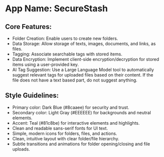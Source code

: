 # **App Name**: SecureStash

## Core Features:

- Folder Creation: Enable users to create new folders.
- Data Storage: Allow storage of texts, images, documents, and links, as files.
- Tagging: Associate searchable tags with stored items.
- Data Encryption: Implement client-side encryption/decryption for stored items using a user-provided key.
- AI Tag Suggestion: Use a Large Language Model tool to automatically suggest relevant tags for uploaded files based on their content. If the file does not have a text based part, do not suggest anything.

## Style Guidelines:

- Primary color: Dark Blue (#8caaee) for security and trust.
- Secondary color: Light Gray (#EEEEEE) for backgrounds and neutral elements.
- Accent: Teal (#81c8be) for interactive elements and highlights.
- Clean and readable sans-serif fonts for UI text.
- Simple, modern icons for folders, files, and actions.
- Clean, intuitive layout with clear folder/file hierarchy.
- Subtle transitions and animations for folder opening/closing and file uploads.